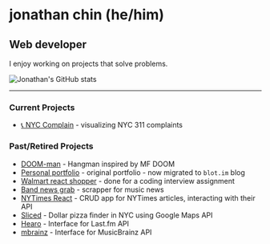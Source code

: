 # jonathan chin (he/him)

## Web developer

I enjoy working on projects that solve problems.

![Jonathan's GitHub stats](https://github-readme-stats.vercel.app/api?username=chinjon&count_private=true&theme=onedark)

***

### Current Projects

* [📞 NYC Complain](https://nyc-complain.netlify.app/) - visualizing NYC 311 complaints

### Past/Retired Projects

* [DOOM-man](https://github.com/chinjon/hangman) - Hangman inspired by MF DOOM
* [Personal portfolio](https://github.com/chinjon/jonathankchinDev) - original portfolio - now migrated to `blot.im` blog
* [Walmart react shopper](https://github.com/chinjon/walmart-react) - done for a coding interview assignment
* [Band news grab](https://github.com/chinjon/band-news-grab) - scrapper for music news
* [NYTimes React](https://github.com/chinjon/nytimes-react) - CRUD app for NYTimes articles, interacting with their API
* [Sliced](https://github.com/chinjon/sliced) - Dollar pizza finder in NYC using Google Maps API
* [Hearo](https://github.com/chinjon/hearo) - Interface for Last.fm API
* [mbrainz](https://github.com/chinjon/mbrainz) - Interface for MusicBrainz API

